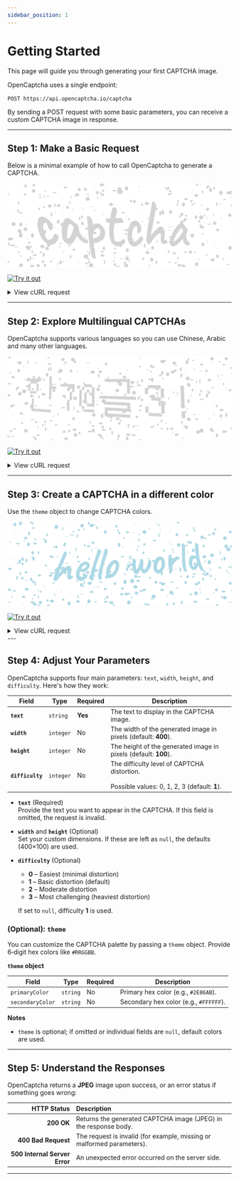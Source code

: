 ```yaml
---
sidebar_position: 1
---
```


# Getting Started

This page will guide you through generating your first CAPTCHA image.

OpenCaptcha uses a single endpoint:

```
POST https://api.opencaptcha.io/captcha
```

By sending a POST request with some basic parameters, you can receive a custom CAPTCHA image in response.

---

## Step 1: Make a Basic Request

Below is a minimal example of how to call OpenCaptcha to generate a CAPTCHA.

![Randomly distorted CAPTCHA](../static/img/captcha_examples.gif)

[![Try it out](https://img.shields.io/badge/-Try%20it%20out-brightgreen?style=for-the-badge)](https://hoppscotch.io/?method=POST&url=https%3A%2F%2Fapi.opencaptcha.io%2Fcaptcha&bodyMode=raw&contentType=application%2Fjson&rawParams=%7B%22text%22%3A%22captcha%22%7D)

<details>
<summary>View cURL request</summary>

```bash
curl -X 'POST' \
  'https://api.opencaptcha.io/captcha' \
  -H 'Content-Type: application/json' \
  -d '{
    "text": "captcha"
  }'
```
</details>

---

## Step 2: Explore Multilingual CAPTCHAs

OpenCaptcha supports various languages so you can use Chinese, Arabic and many other languages.

![Multilingual CAPTCHA examples](../static/img/captcha_example_multilingual.gif)

[![Try it out](https://img.shields.io/badge/-Try%20it%20out-brightgreen?style=for-the-badge)](https://hoppscotch.io/?method=POST&url=https%3A%2F%2Fapi.opencaptcha.io%2Fcaptcha&bodyMode=raw&contentType=application%2Fjson&rawParams=%7B%22text%22%3A%22%E6%99%AE%E9%80%9A%22%7D)

<details>
<summary>View cURL request</summary>

```bash
curl -X 'POST' \
  'https://api.opencaptcha.io/captcha' \
  -H 'Content-Type: application/json' \
  -d '{
    "text": "普通"
  }'
```
</details>

---

## Step 3: Create a CAPTCHA in a different color

Use the `theme` object to change CAPTCHA colors.

![Color CAPTCHA examples](../static/img/captcha_example_colors.gif)

[![Try it out](https://img.shields.io/badge/-Try%20it%20out-brightgreen?style=for-the-badge)](https://hoppscotch.io/?method=POST&url=https%3A%2F%2Fapi.opencaptcha.io%2Fcaptcha&bodyMode=raw&contentType=application%2Fjson&rawParams=%7B%22text%22%3A%22hello%20world%22%2C%22theme%22%3A%7B%22primaryColor%22%3A%22%23ADD8E6%22%2C%22secondaryColor%22%3A%22%23FFFFFF%22%7D%7D)

<details>
<summary>View cURL request</summary>

```bash
curl -X 'POST' \
  'https://api.opencaptcha.io/captcha' \
  -H 'Content-Type: application/json' \
  -d '{
    "text": "hello world",
    "theme": {
      "primaryColor": "#ADD8E6",
      "secondaryColor": "#FFFFFF"
    }
  }'
```

</details>
---

## Step 4: Adjust Your Parameters

OpenCaptcha supports four main parameters: `text`, `width`, `height`, and `difficulty`. Here's how they work:

| Field            | Type      | Required | Description                                                                                 |
|------------------|-----------|----------|---------------------------------------------------------------------------------------------|
| **`text`**       | `string`  | **Yes**  | The text to display in the CAPTCHA image.                                                   |
| **`width`**      | `integer` | No       | The width of the generated image in pixels (default: **400**).                              |
| **`height`**     | `integer` | No       | The height of the generated image in pixels (default: **100**).                             |
| **`difficulty`** | `integer` | No       | The difficulty level of CAPTCHA distortion.<br/><br/>Possible values: 0, 1, 2, 3 (default: **1**). |

- **`text`** (Required)  
  Provide the text you want to appear in the CAPTCHA. If this field is omitted, the request is invalid.

- **`width`** and **`height`** (Optional)  
  Set your custom dimensions. If these are left as `null`, the defaults (400×100) are used.

- **`difficulty`** (Optional)
  - **0** – Easiest (minimal distortion)
  - **1** – Basic distortion (default)
  - **2** – Moderate distortion
  - **3** – Most challenging (heaviest distortion)

  If set to `null`, difficulty **1** is used.

### (Optional): `theme`

You can customize the CAPTCHA palette by passing a `theme` object. Provide 6‑digit hex colors like `#RRGGBB`.

**`theme` object**

| Field            | Type     | Required | Description                                                         |
|------------------|----------|----------|---------------------------------------------------------------------|
| `primaryColor`   | `string` | No       | Primary hex color (e.g., `#2E86AB`).                                |
| `secondaryColor` | `string` | No       | Secondary hex color (e.g., `#FFFFFF`).                              |

**Notes**
- `theme` is optional; if omitted or individual fields are `null`, default colors are used.

---

## Step 5: Understand the Responses

OpenCaptcha returns a **JPEG** image upon success, or an error status if something goes wrong:

| HTTP Status                   | Description                                                                                    |
|------------------------------:|:-----------------------------------------------------------------------------------------------|
| **200 OK**                   | Returns the generated CAPTCHA image (JPEG) in the response body.                               |
| **400 Bad Request**          | The request is invalid (for example, missing or malformed parameters).                         |
| **500 Internal Server Error** | An unexpected error occurred on the server side.                                               |

---